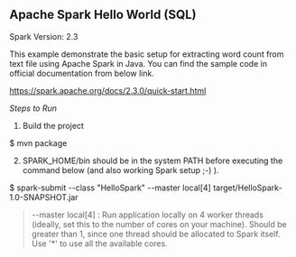 Apache Spark Hello World (SQL)
------------------------------

Spark Version: 2.3

This example demonstrate the basic setup for extracting word count from text file using Apache Spark in Java. You can find
the sample code in official documentation from below link.

https://spark.apache.org/docs/2.3.0/quick-start.html


*Steps to Run*

1. Build the project

$ mvn package

2. SPARK_HOME/bin should be in the system PATH before executing the command below (and also working Spark setup ;-) ).

$ spark-submit --class "HelloSpark" --master local[4] target/HelloSpark-1.0-SNAPSHOT.jar

> --master local[4] : Run application locally on 4 worker threads 
        (ideally, set this to the number of cores on your machine). 
        Should be greater than 1, since one thread should be allocated to Spark itself.
        Use '*' to use all the available cores.